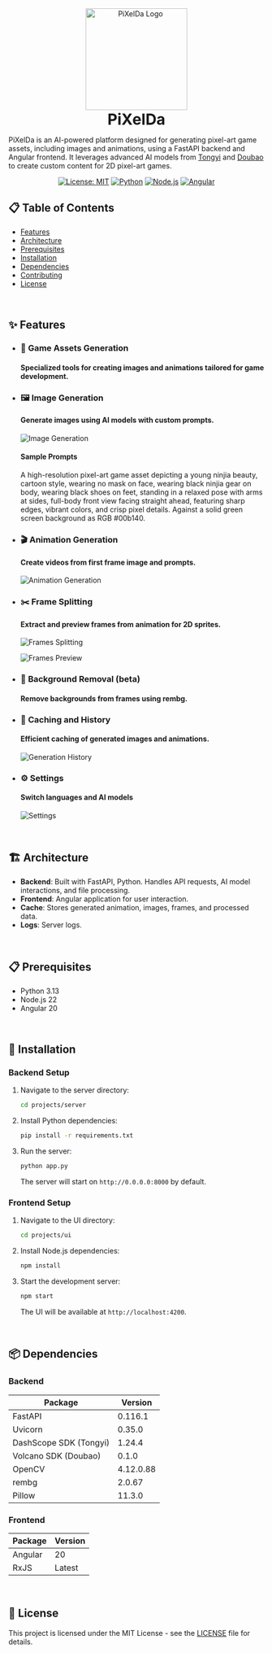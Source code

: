 <div align="center">
  <img src="projects/ui/src/assets/logo.png" alt="PiXelDa Logo" width="200"/>
  <h1 style="margin: 0; font-size: 30px;">PiXelDa</h1>
</div>

PiXelDa is an AI-powered platform designed for generating pixel-art game assets, including images and animations, using a FastAPI backend and Angular frontend. It leverages advanced AI models from <a href="https://bailian.console.aliyun.com/?tab=api#/api/?type=model&url=2712195">Tongyi</a> and <a href="https://www.volcengine.com/docs/82379/1541594">Doubao</a> to create custom content for 2D pixel-art games.

<p align="center">
  <a href="https://opensource.org/licenses/MIT"><img src="https://img.shields.io/badge/License-MIT-yellow.svg" alt="License: MIT"></a>
  <a href="https://www.python.org/"><img src="https://img.shields.io/badge/Python-3.13-blue.svg" alt="Python"></a>
  <a href="https://nodejs.org/"><img src="https://img.shields.io/badge/Node.js-22-green.svg" alt="Node.js"></a>
  <a href="https://angular.io/"><img src="https://img.shields.io/badge/Angular-20-red.svg" alt="Angular"></a>
</p>

## 📋 Table of Contents

- [Features](#features)
- [Architecture](#architecture)
- [Prerequisites](#prerequisites)
- [Installation](#installation)
- [Dependencies](#dependencies)
- [Contributing](#contributing)
- [License](#license)

<br>

## ✨ Features

- ### 🎨 Game Assets Generation

  #### Specialized tools for creating images and animations tailored for game development.

- ### 🖼️ Image Generation

  #### Generate images using AI models with custom prompts.

  ![Image Generation](assets/intro/en/image%20generation.jpeg)

  #### Sample Prompts

  A high-resolution pixel-art game asset depicting a young ninjia beauty, cartoon style, wearing no mask on face, wearing black ninjia gear on body, wearing black shoes on feet, standing in a relaxed pose with arms at sides, full-body front view facing straight ahead, featuring sharp edges, vibrant colors, and crisp pixel details. Against a solid green screen background as RGB #00b140.

- ### 🎬 Animation Generation

  #### Create videos from first frame image and prompts.

  ![Animation Generation](assets/intro/en/animation%20generation.jpeg)

- ### ✂️ Frame Splitting

  #### Extract and preview frames from animation for 2D sprites.

  ![Frames Splitting](assets/intro/en/frames%20splitting.jpeg)

  ![Frames Preview](assets/intro/en/frames%20preview.jpeg)

- ### 🧹 Background Removal (beta)

  #### Remove backgrounds from frames using rembg.

- ### 💾 Caching and History

  #### Efficient caching of generated images and animations.

  ![Generation History](assets/intro/en/history.jpeg)

- ### ⚙️ Settings

  #### Switch languages and AI models

  ![Settings](assets/intro/en/settings.jpeg)

<br>

## 🏗️ Architecture

- **Backend**: Built with FastAPI, Python. Handles API requests, AI model interactions, and file processing.
- **Frontend**: Angular application for user interaction.
- **Cache**: Stores generated animation, images, frames, and processed data.
- **Logs**: Server logs.

<br>

## 📋 Prerequisites

- Python 3.13
- Node.js 22
- Angular 20

<br>

## 🚀 Installation

### Backend Setup

1. Navigate to the server directory:

   ```bash
   cd projects/server
   ```

2. Install Python dependencies:

   ```bash
   pip install -r requirements.txt
   ```

3. Run the server:
   ```bash
   python app.py
   ```
   The server will start on `http://0.0.0.0:8000` by default.

### Frontend Setup

1. Navigate to the UI directory:

   ```bash
   cd projects/ui
   ```

2. Install Node.js dependencies:

   ```bash
   npm install
   ```

3. Start the development server:
   ```bash
   npm start
   ```
   The UI will be available at `http://localhost:4200`.

<br>

## 📦 Dependencies

### Backend

| Package                | Version   |
| ---------------------- | --------- |
| FastAPI                | 0.116.1   |
| Uvicorn                | 0.35.0    |
| DashScope SDK (Tongyi) | 1.24.4    |
| Volcano SDK (Doubao)   | 0.1.0     |
| OpenCV                 | 4.12.0.88 |
| rembg                  | 2.0.67    |
| Pillow                 | 11.3.0    |

### Frontend

| Package | Version |
| ------- | ------- |
| Angular | 20      |
| RxJS    | Latest  |

<br>

## 📄 License

This project is licensed under the MIT License - see the [LICENSE](LICENSE) file for details.
